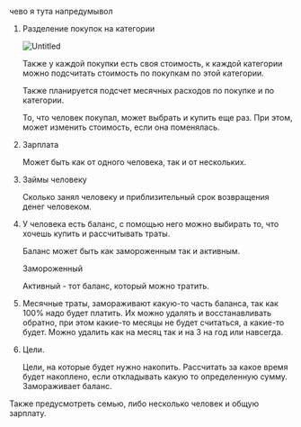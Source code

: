 чево я тута напредумывол

1. Разделение покупок на категории

   ![Untitled](https://s3-us-west-2.amazonaws.com/secure.notion-static.com/ebbc972d-af51-43b0-a466-6a76bdfe4380/Untitled.png)

   Также у каждой покупки есть своя стоимость, к каждой категории можно подсчитать стоимость по покупкам по этой категории.

   Также планируется подсчет месячных расходов по покупке и по категории.

   То, что человек покупал, может выбрать и купить еще раз. При этом, может изменить стоимость, если она поменялась.

2. Зарплата

   Может быть как от одного человека, так и от нескольких.

3. Займы человеку

   Сколько занял человеку и приблизительный срок возвращения денег человеком.

4. У человека есть баланс, с помощью него можно выбирать то, что хочешь купить и рассчитывать траты.

   Баланс может быть как замороженным так и активным.

   Замороженный

   Активный - тот баланс, который можно тратить.

5. Месячные траты, замораживают какую-то часть баланса, так как 100% надо будет платить. Их можно удалять и восстанавливать обратно, при этом какие-то месяцы не будет считаться, а какие-то будет. Можно удалить как на месяц так и на 3 на год или навсегда.
6. Цели.

   Цели, на которые будет нужно накопить. Рассчитать за какое время будет накоплено, если откладывать какую то определенную сумму. Замораживает баланс.


Также предусмотреть семью, либо несколько человек и общую зарплату.